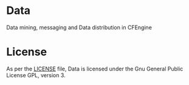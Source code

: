 # Data
Data mining, messaging and Data distribution in CFEngine
# License
As per the <a href="https://webhuis.nl/index.php?page=gpl-license">LICENSE</a> file, Data is licensed under the Gnu General Public License GPL, version 3.
